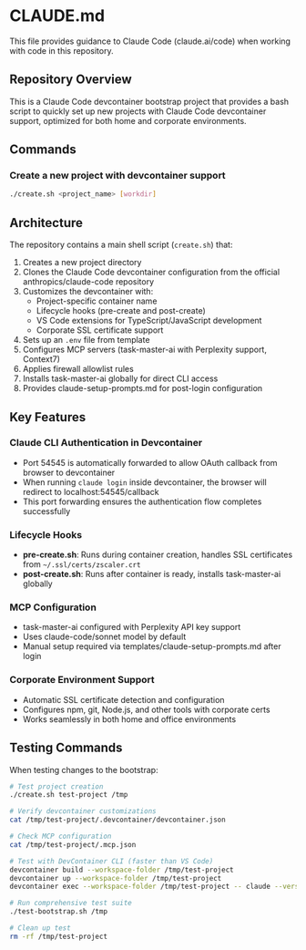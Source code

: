 # CLAUDE.md

This file provides guidance to Claude Code (claude.ai/code) when working with code in this repository.

## Repository Overview

This is a Claude Code devcontainer bootstrap project that provides a bash script to quickly set up new projects with Claude Code devcontainer support, optimized for both home and corporate environments.

## Commands

### Create a new project with devcontainer support
```bash
./create.sh <project_name> [workdir]
```

## Architecture

The repository contains a main shell script (`create.sh`) that:
1. Creates a new project directory
2. Clones the Claude Code devcontainer configuration from the official anthropics/claude-code repository
3. Customizes the devcontainer with:
   - Project-specific container name
   - Lifecycle hooks (pre-create and post-create)
   - VS Code extensions for TypeScript/JavaScript development
   - Corporate SSL certificate support
4. Sets up an `.env` file from template
5. Configures MCP servers (task-master-ai with Perplexity support, Context7)
6. Applies firewall allowlist rules
7. Installs task-master-ai globally for direct CLI access
8. Provides claude-setup-prompts.md for post-login configuration

## Key Features

### Claude CLI Authentication in Devcontainer
- Port 54545 is automatically forwarded to allow OAuth callback from browser to devcontainer
- When running `claude login` inside devcontainer, the browser will redirect to localhost:54545/callback
- This port forwarding ensures the authentication flow completes successfully

### Lifecycle Hooks
- **pre-create.sh**: Runs during container creation, handles SSL certificates from `~/.ssl/certs/zscaler.crt`
- **post-create.sh**: Runs after container is ready, installs task-master-ai globally

### MCP Configuration
- task-master-ai configured with Perplexity API key support
- Uses claude-code/sonnet model by default
- Manual setup required via templates/claude-setup-prompts.md after login

### Corporate Environment Support
- Automatic SSL certificate detection and configuration
- Configures npm, git, Node.js, and other tools with corporate certs
- Works seamlessly in both home and office environments

## Testing Commands

When testing changes to the bootstrap:
```bash
# Test project creation
./create.sh test-project /tmp

# Verify devcontainer customizations
cat /tmp/test-project/.devcontainer/devcontainer.json

# Check MCP configuration
cat /tmp/test-project/.mcp.json

# Test with DevContainer CLI (faster than VS Code)
devcontainer build --workspace-folder /tmp/test-project
devcontainer up --workspace-folder /tmp/test-project
devcontainer exec --workspace-folder /tmp/test-project -- claude --version

# Run comprehensive test suite
./test-bootstrap.sh /tmp

# Clean up test
rm -rf /tmp/test-project
```